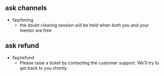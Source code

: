 ## ask channels
* faq/timing
  - the doubt clearing session will be held when both you and your mentor are free 

## ask refund
 * faq/refund
   - Please raise a ticket by contacting the customer support. We'll try to get back to you shortly

